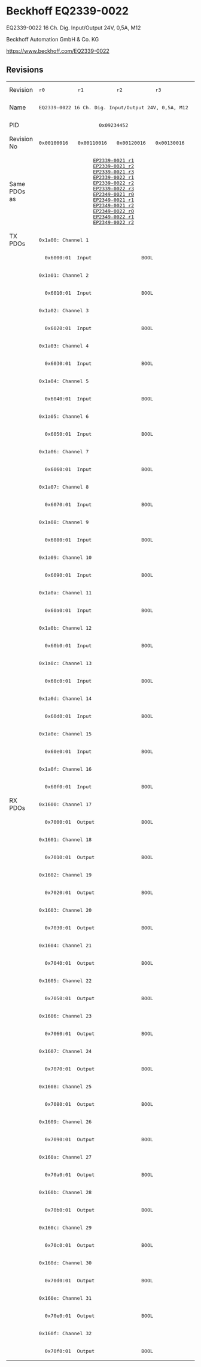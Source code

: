 # Beckhoff EQ2339-0022

EQ2339-0022 16 Ch. Dig. Input/Output 24V, 0,5A, M12

Beckhoff Automation GmbH & Co. KG

https://www.beckhoff.com/EQ2339-0022

## Revisions
<table>
<tr >
<td>Revision</td>
<td><pre>r0</pre></td>
<td><pre>r1</pre></td>
<td><pre>r2</pre></td>
<td><pre>r3</pre></td>
</tr>
<tr >
<td>Name</td>
<td colspan=4 align="center"><pre>EQ2339-0022 16 Ch. Dig. Input/Output 24V, 0,5A, M12</pre></td>
</tr>
<tr >
<td>PID</td>
<td colspan=4 align="center"><pre>0x09234452</pre></td>
</tr>
<tr >
<td>Revision No</td>
<td><pre>0x00100016</pre></td>
<td><pre>0x00110016</pre></td>
<td><pre>0x00120016</pre></td>
<td><pre>0x00130016</pre></td>
</tr>
<tr >
<td>Same PDOs as</td>
<td colspan=4 align="center"><pre><a href="EP2339-0021">EP2339-0021 r1</a><br/><a href="EP2339-0021">EP2339-0021 r2</a><br/><a href="EP2339-0021">EP2339-0021 r3</a><br/><a href="EP2339-0022">EP2339-0022 r1</a><br/><a href="EP2339-0022">EP2339-0022 r2</a><br/><a href="EP2339-0022">EP2339-0022 r3</a><br/><a href="EP2349-0021">EP2349-0021 r0</a><br/><a href="EP2349-0021">EP2349-0021 r1</a><br/><a href="EP2349-0021">EP2349-0021 r2</a><br/><a href="EP2349-0022">EP2349-0022 r0</a><br/><a href="EP2349-0022">EP2349-0022 r1</a><br/><a href="EP2349-0022">EP2349-0022 r2</a></pre></td>
</tr>
<tr class="txpdo pdosection">
<td rowspan=32 valign=top>TX PDOs</td>
<td colspan=4 align="left"><pre>0x1a00: Channel 1</pre></td>
<td></td>
</tr>
<tr class="txpdo">
<td colspan=4 align="left"><pre>  0x6000:01  Input                 BOOL</pre></td>
</tr>
<tr class="txpdo pdosection">
<td colspan=4 align="left"><pre>0x1a01: Channel 2</pre></td>
</tr>
<tr class="txpdo">
<td colspan=4 align="left"><pre>  0x6010:01  Input                 BOOL</pre></td>
</tr>
<tr class="txpdo pdosection">
<td colspan=4 align="left"><pre>0x1a02: Channel 3</pre></td>
</tr>
<tr class="txpdo">
<td colspan=4 align="left"><pre>  0x6020:01  Input                 BOOL</pre></td>
</tr>
<tr class="txpdo pdosection">
<td colspan=4 align="left"><pre>0x1a03: Channel 4</pre></td>
</tr>
<tr class="txpdo">
<td colspan=4 align="left"><pre>  0x6030:01  Input                 BOOL</pre></td>
</tr>
<tr class="txpdo pdosection">
<td colspan=4 align="left"><pre>0x1a04: Channel 5</pre></td>
</tr>
<tr class="txpdo">
<td colspan=4 align="left"><pre>  0x6040:01  Input                 BOOL</pre></td>
</tr>
<tr class="txpdo pdosection">
<td colspan=4 align="left"><pre>0x1a05: Channel 6</pre></td>
</tr>
<tr class="txpdo">
<td colspan=4 align="left"><pre>  0x6050:01  Input                 BOOL</pre></td>
</tr>
<tr class="txpdo pdosection">
<td colspan=4 align="left"><pre>0x1a06: Channel 7</pre></td>
</tr>
<tr class="txpdo">
<td colspan=4 align="left"><pre>  0x6060:01  Input                 BOOL</pre></td>
</tr>
<tr class="txpdo pdosection">
<td colspan=4 align="left"><pre>0x1a07: Channel 8</pre></td>
</tr>
<tr class="txpdo">
<td colspan=4 align="left"><pre>  0x6070:01  Input                 BOOL</pre></td>
</tr>
<tr class="txpdo pdosection">
<td colspan=4 align="left"><pre>0x1a08: Channel 9</pre></td>
</tr>
<tr class="txpdo">
<td colspan=4 align="left"><pre>  0x6080:01  Input                 BOOL</pre></td>
</tr>
<tr class="txpdo pdosection">
<td colspan=4 align="left"><pre>0x1a09: Channel 10</pre></td>
</tr>
<tr class="txpdo">
<td colspan=4 align="left"><pre>  0x6090:01  Input                 BOOL</pre></td>
</tr>
<tr class="txpdo pdosection">
<td colspan=4 align="left"><pre>0x1a0a: Channel 11</pre></td>
</tr>
<tr class="txpdo">
<td colspan=4 align="left"><pre>  0x60a0:01  Input                 BOOL</pre></td>
</tr>
<tr class="txpdo pdosection">
<td colspan=4 align="left"><pre>0x1a0b: Channel 12</pre></td>
</tr>
<tr class="txpdo">
<td colspan=4 align="left"><pre>  0x60b0:01  Input                 BOOL</pre></td>
</tr>
<tr class="txpdo pdosection">
<td colspan=4 align="left"><pre>0x1a0c: Channel 13</pre></td>
</tr>
<tr class="txpdo">
<td colspan=4 align="left"><pre>  0x60c0:01  Input                 BOOL</pre></td>
</tr>
<tr class="txpdo pdosection">
<td colspan=4 align="left"><pre>0x1a0d: Channel 14</pre></td>
</tr>
<tr class="txpdo">
<td colspan=4 align="left"><pre>  0x60d0:01  Input                 BOOL</pre></td>
</tr>
<tr class="txpdo pdosection">
<td colspan=4 align="left"><pre>0x1a0e: Channel 15</pre></td>
</tr>
<tr class="txpdo">
<td colspan=4 align="left"><pre>  0x60e0:01  Input                 BOOL</pre></td>
</tr>
<tr class="txpdo pdosection">
<td colspan=4 align="left"><pre>0x1a0f: Channel 16</pre></td>
</tr>
<tr class="txpdo">
<td colspan=4 align="left"><pre>  0x60f0:01  Input                 BOOL</pre></td>
</tr>
<tr class="rxpdo pdosection">
<td rowspan=32 valign=top>RX PDOs</td>
<td colspan=4 align="left"><pre>0x1600: Channel 17</pre></td>
<td></td>
</tr>
<tr class="rxpdo">
<td colspan=4 align="left"><pre>  0x7000:01  Output                BOOL</pre></td>
</tr>
<tr class="rxpdo pdosection">
<td colspan=4 align="left"><pre>0x1601: Channel 18</pre></td>
</tr>
<tr class="rxpdo">
<td colspan=4 align="left"><pre>  0x7010:01  Output                BOOL</pre></td>
</tr>
<tr class="rxpdo pdosection">
<td colspan=4 align="left"><pre>0x1602: Channel 19</pre></td>
</tr>
<tr class="rxpdo">
<td colspan=4 align="left"><pre>  0x7020:01  Output                BOOL</pre></td>
</tr>
<tr class="rxpdo pdosection">
<td colspan=4 align="left"><pre>0x1603: Channel 20</pre></td>
</tr>
<tr class="rxpdo">
<td colspan=4 align="left"><pre>  0x7030:01  Output                BOOL</pre></td>
</tr>
<tr class="rxpdo pdosection">
<td colspan=4 align="left"><pre>0x1604: Channel 21</pre></td>
</tr>
<tr class="rxpdo">
<td colspan=4 align="left"><pre>  0x7040:01  Output                BOOL</pre></td>
</tr>
<tr class="rxpdo pdosection">
<td colspan=4 align="left"><pre>0x1605: Channel 22</pre></td>
</tr>
<tr class="rxpdo">
<td colspan=4 align="left"><pre>  0x7050:01  Output                BOOL</pre></td>
</tr>
<tr class="rxpdo pdosection">
<td colspan=4 align="left"><pre>0x1606: Channel 23</pre></td>
</tr>
<tr class="rxpdo">
<td colspan=4 align="left"><pre>  0x7060:01  Output                BOOL</pre></td>
</tr>
<tr class="rxpdo pdosection">
<td colspan=4 align="left"><pre>0x1607: Channel 24</pre></td>
</tr>
<tr class="rxpdo">
<td colspan=4 align="left"><pre>  0x7070:01  Output                BOOL</pre></td>
</tr>
<tr class="rxpdo pdosection">
<td colspan=4 align="left"><pre>0x1608: Channel 25</pre></td>
</tr>
<tr class="rxpdo">
<td colspan=4 align="left"><pre>  0x7080:01  Output                BOOL</pre></td>
</tr>
<tr class="rxpdo pdosection">
<td colspan=4 align="left"><pre>0x1609: Channel 26</pre></td>
</tr>
<tr class="rxpdo">
<td colspan=4 align="left"><pre>  0x7090:01  Output                BOOL</pre></td>
</tr>
<tr class="rxpdo pdosection">
<td colspan=4 align="left"><pre>0x160a: Channel 27</pre></td>
</tr>
<tr class="rxpdo">
<td colspan=4 align="left"><pre>  0x70a0:01  Output                BOOL</pre></td>
</tr>
<tr class="rxpdo pdosection">
<td colspan=4 align="left"><pre>0x160b: Channel 28</pre></td>
</tr>
<tr class="rxpdo">
<td colspan=4 align="left"><pre>  0x70b0:01  Output                BOOL</pre></td>
</tr>
<tr class="rxpdo pdosection">
<td colspan=4 align="left"><pre>0x160c: Channel 29</pre></td>
</tr>
<tr class="rxpdo">
<td colspan=4 align="left"><pre>  0x70c0:01  Output                BOOL</pre></td>
</tr>
<tr class="rxpdo pdosection">
<td colspan=4 align="left"><pre>0x160d: Channel 30</pre></td>
</tr>
<tr class="rxpdo">
<td colspan=4 align="left"><pre>  0x70d0:01  Output                BOOL</pre></td>
</tr>
<tr class="rxpdo pdosection">
<td colspan=4 align="left"><pre>0x160e: Channel 31</pre></td>
</tr>
<tr class="rxpdo">
<td colspan=4 align="left"><pre>  0x70e0:01  Output                BOOL</pre></td>
</tr>
<tr class="rxpdo pdosection">
<td colspan=4 align="left"><pre>0x160f: Channel 32</pre></td>
</tr>
<tr class="rxpdo">
<td colspan=4 align="left"><pre>  0x70f0:01  Output                BOOL</pre></td>
</tr>
</table>
